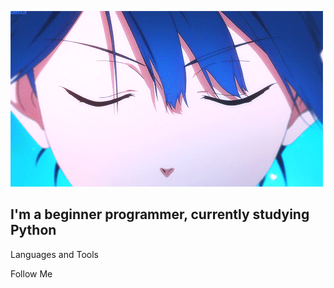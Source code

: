 ![Header](https://github.com/j1nnx/j1nnx/blob/main/assets/4evb.gif)

## I'm a beginner programmer, currently studying Python

Languages and Tools

Follow Me